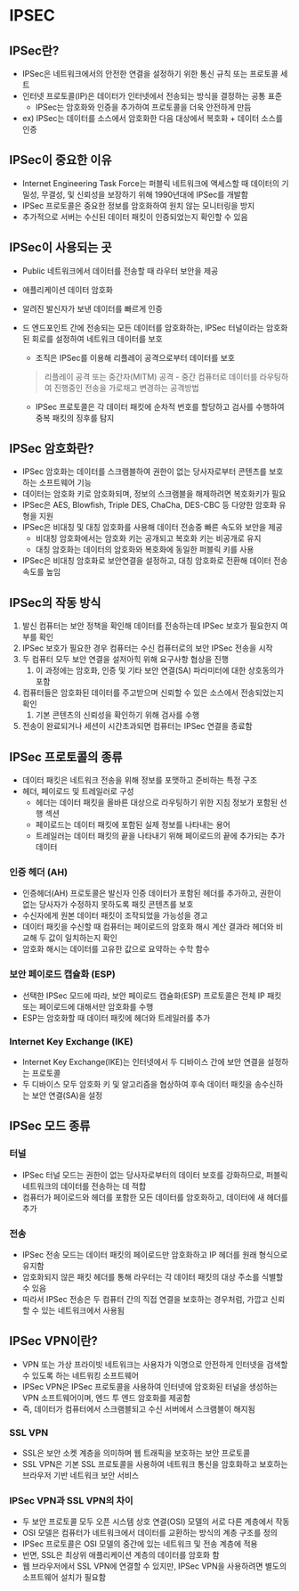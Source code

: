 # IPSEC

## IPSec란?

- IPSec은 네트워크에서의 안전한 연결을 설정하기 위한 통신 규칙 또는 프로토콜 세트
- 인터넷 프로토콜(IP)은 데이터가 인터넷에서 전송되는 방식을 결정하는 공통 표준
    - IPSec는 암호화와 인증을 추가하여 프로토콜을 더욱 안전하게 만듬
- ex) IPSec는 데이터를 소스에서 암호화한 다음 대상에서 복호화 + 데이터 소스를 인증

## IPSec이 중요한 이유

- Internet Engineering Task Force는 퍼블릭 네트워크에 액세스할 때 데이터의 기밀성, 무결성, 및 신뢰성을 보장하기 위해 1990년대에 IPSec를 개발함
- IPSec 프로토콜은 중요한 정보를 암호화하여 원치 않는 모니터링을 방지
- 추가적으로 서버는 수신된 데이터 패킷이 인증되었는지 확인할 수 있음

## IPSec이 사용되는 곳

- Public 네트워크에서 데이터를 전송할 때 라우터 보안을 제공
- 애플리케이션 데이터 암호화
- 알려진 발신자가 보낸 데이터를 빠르게 인증
- 드 엔드포인트 간에 전송되는 모든 데이터를 암호화하는, IPSec 터널이라는 암호화된 회로를 설정하여 네트워크 데이터를 보호
    - 조직은 IPSec를 이용해 리플레이 공격으로부터 데이터를 보호
    
    > 리플레이 공격 또는 중간자(MITM) 공격 - 중간 컴퓨터로 데이터를 라우팅하여 진행중인 전송을 가로채고 변경하는 공격방법
    > 
    - IPSec 프로토콜은 각 데이터 패킷에 순차적 번호를 할당하고 검사를 수행하여 중복 패킷의 징후를 탐지

## IPSec 암호화란?

- IPSec 암호화는 데이터를 스크램블하여 권한이 없는 당사자로부터 콘텐츠를 보호하는 소프트웨어 기능
- 데이터는 암호화 키로 암호화되며, 정보의 스크램블을 해제하려면 복호화키가 필요
- IPSec은 AES, Blowfish, Triple DES, ChaCha, DES-CBC 등 다양한 암호화 유형을 지원
- IPSec은 비대칭 및 대칭 암호화를 사용해 데이터 전송중 빠른 속도와 보안을 제공
    - 비대칭 암호화에서는 암호화 키는 공개되고 복호화 키는 비공개로 유지
    - 대칭 암호화는 데이터의 암호화와 복호화에 동일한 퍼블릭 키를 사용
- IPSec은 비대칭 암호화로 보안연결을 설정하고, 대칭 암호화로 전환해 데이터 전송속도를 높임

## IPSec의 작동 방식

1. 발신 컴퓨터는 보안 정책을 확인해 데이터를 전송하는데 IPSec 보호가 필요한지 여부를 확인 
2. IPSec 보호가 필요한 경우 컴퓨터는 수신 컴퓨터로의 보안 IPSec 전송을 시작
3. 두 컴퓨터 모두 보안 연결을 설저아힉 위해 요구사항 협상을 진행 
    1. 이 과정에는 암호화, 인증 및 기타 보안 연결(SA) 파라미터에 대한 상호동의가 포함
4. 컴퓨터들은 암호화된 데이터를 주고받으며 신뢰할 수 있은 소스에서 전송되었는지 확인 
    1. 기본 콘텐츠의 신뢰성을 확인하기 위해 검사를 수행
5. 전송이 완료되거나 세션이 시간초과되면 컴퓨터는 IPSec 연결을 종료함

## IPSec 프로토콜의 종류

- 데이터 패킷은 네트워크 전송을 위해 정보를 포맷하고 준비하는 특정 구조
- 헤더, 페이로드 및 트레일러로 구성
    - 헤더는 데이터 패킷을 올바른 대상으로 라우팅하기 위한 지침 정보가 포함된 선행 섹션
    - 페이로드는 데이터 패킷에 포함된 실제 정보를 나타내는 용어
    - 트레일러는 데이터 패킷의 끝을 나타내기 위해 페이로드의 끝에 추가되는 추가 데이터

### 인증 헤더 (AH)

- 인증헤더(AH) 프로토콜은 발신자 인증 데이터가 포함된 헤더를 추가하고, 권한이 없는 당사자가 수정하지 못하도록 패킷 콘텐츠를 보호
- 수신자에게 원본 데이터 패킷이 조작되었을 가능성을 경고
- 데이터 패킷을 수신할 때 컴퓨터는 페이로드의 암호화 해시 계산 결과라 헤더와 비교해 두 값이 일치하는지 확인
- 암호화 해시는 데이터를 고유한 값으로 요약하는 수학 함수

### 보안 페이로드 캡슐화 (ESP)

- 선택한 IPSec 모드에 따라, 보안 페이로드 캡슐화(ESP) 프로토콜은 전체 IP 패킷 또는 페이로드에 대해서만 암호화를 수행
- ESP는 암호화할 때 데이터 패킷에 헤더와 트레일러를 추가

### Internet Key Exchange (IKE)

- Internet Key Exchange(IKE)는 인터넷에서 두 디바이스 간에 보안 연결을 설정하는 프로토콜
- 두 디바이스 모두 암호화 키 및 알고리즘을 협상하여 후속 데이터 패킷을 송수신하는 보안 연결(SA)을 설정

## IPSec 모드 종류

### 터널

- IPSec 터널 모드는 권한이 없는 당사자로부터의 데이터 보호를 강화하므로, 퍼블릭 네트워크의 데이터를 전송하는 데 적합
- 컴퓨터가 페이로드와 헤더를 포함한 모든 데이터를 암호화하고, 데이터에 새 헤더를 추가

### 전송

- IPSec 전송 모드는 데이터 패킷의 페이로드만 암호화하고 IP 헤더를 원래 형식으로 유지함
- 암호화되지 않은 패킷 헤더를 통해 라우터는 각 데이터 패킷의 대상 주소를 식별할 수 있음
- 따라서 IPSec 전송은 두 컴퓨터 간의 직접 연결을 보호하는 경우처럼, 가깝고 신뢰할 수 있는 네트워크에서 사용됨

## IPSec VPN이란?

- VPN 또는 가상 프라이빗 네트워크는 사용자가 익명으로 안전하게 인터넷을 검색할 수 있도록 하는 네트워킹 소프트웨어
- IPSec VPN은 IPSec 프로토콜을 사용하여 인터넷에 암호화된 터널을 생성하는 VPN 소프트웨어이며, 엔드 투 엔드 암호화를 제공함
- 즉, 데이터가 컴퓨터에서 스크램블되고 수신 서버에서 스크램블이 해지됨

### SSL VPN

- SSL은 보안 소켓 계층을 의미하며 웹 트래픽을 보호하는 보안 프로토콜
- SSL VPN은 기본 SSL 프로토콜을 사용하여 네트워크 통신을 암호화하고 보호하는 브라우저 기반 네트워크 보안 서비스

### IPSec VPN과 SSL VPN의 차이

- 두 보안 프로토콜 모두 오픈 시스템 상호 연결(OSI) 모델의 서로 다른 계층에서 작동
- OSI 모델은 컴퓨터가 네트워크에서 데이터를 교환하는 방식의 계층 구조를 정의
- IPSec 프로토콜은 OSI 모델의 중간에 있는 네트워크 및 전송 계층에 적용
- 반면, SSL은 최상위 애플리케이션 계층의 데이터를 암호화 함
- 웹 브라우저에서 SSL VPN에 연결할 수 있지만, IPSec VPN을 사용하려면 별도의 소프트웨어 설치가 필요함